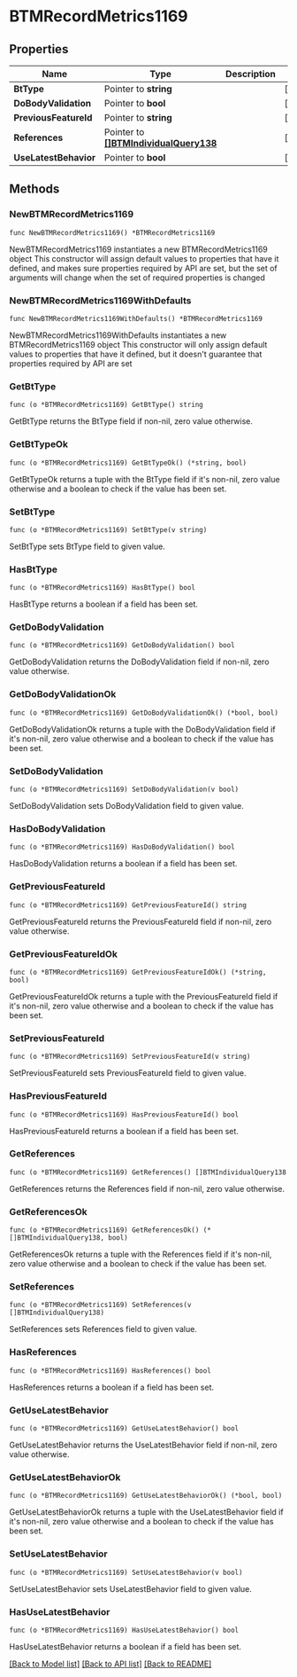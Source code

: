 # BTMRecordMetrics1169

## Properties

Name | Type | Description | Notes
------------ | ------------- | ------------- | -------------
**BtType** | Pointer to **string** |  | [optional] 
**DoBodyValidation** | Pointer to **bool** |  | [optional] 
**PreviousFeatureId** | Pointer to **string** |  | [optional] 
**References** | Pointer to [**[]BTMIndividualQuery138**](BTMIndividualQuery138.md) |  | [optional] 
**UseLatestBehavior** | Pointer to **bool** |  | [optional] 

## Methods

### NewBTMRecordMetrics1169

`func NewBTMRecordMetrics1169() *BTMRecordMetrics1169`

NewBTMRecordMetrics1169 instantiates a new BTMRecordMetrics1169 object
This constructor will assign default values to properties that have it defined,
and makes sure properties required by API are set, but the set of arguments
will change when the set of required properties is changed

### NewBTMRecordMetrics1169WithDefaults

`func NewBTMRecordMetrics1169WithDefaults() *BTMRecordMetrics1169`

NewBTMRecordMetrics1169WithDefaults instantiates a new BTMRecordMetrics1169 object
This constructor will only assign default values to properties that have it defined,
but it doesn't guarantee that properties required by API are set

### GetBtType

`func (o *BTMRecordMetrics1169) GetBtType() string`

GetBtType returns the BtType field if non-nil, zero value otherwise.

### GetBtTypeOk

`func (o *BTMRecordMetrics1169) GetBtTypeOk() (*string, bool)`

GetBtTypeOk returns a tuple with the BtType field if it's non-nil, zero value otherwise
and a boolean to check if the value has been set.

### SetBtType

`func (o *BTMRecordMetrics1169) SetBtType(v string)`

SetBtType sets BtType field to given value.

### HasBtType

`func (o *BTMRecordMetrics1169) HasBtType() bool`

HasBtType returns a boolean if a field has been set.

### GetDoBodyValidation

`func (o *BTMRecordMetrics1169) GetDoBodyValidation() bool`

GetDoBodyValidation returns the DoBodyValidation field if non-nil, zero value otherwise.

### GetDoBodyValidationOk

`func (o *BTMRecordMetrics1169) GetDoBodyValidationOk() (*bool, bool)`

GetDoBodyValidationOk returns a tuple with the DoBodyValidation field if it's non-nil, zero value otherwise
and a boolean to check if the value has been set.

### SetDoBodyValidation

`func (o *BTMRecordMetrics1169) SetDoBodyValidation(v bool)`

SetDoBodyValidation sets DoBodyValidation field to given value.

### HasDoBodyValidation

`func (o *BTMRecordMetrics1169) HasDoBodyValidation() bool`

HasDoBodyValidation returns a boolean if a field has been set.

### GetPreviousFeatureId

`func (o *BTMRecordMetrics1169) GetPreviousFeatureId() string`

GetPreviousFeatureId returns the PreviousFeatureId field if non-nil, zero value otherwise.

### GetPreviousFeatureIdOk

`func (o *BTMRecordMetrics1169) GetPreviousFeatureIdOk() (*string, bool)`

GetPreviousFeatureIdOk returns a tuple with the PreviousFeatureId field if it's non-nil, zero value otherwise
and a boolean to check if the value has been set.

### SetPreviousFeatureId

`func (o *BTMRecordMetrics1169) SetPreviousFeatureId(v string)`

SetPreviousFeatureId sets PreviousFeatureId field to given value.

### HasPreviousFeatureId

`func (o *BTMRecordMetrics1169) HasPreviousFeatureId() bool`

HasPreviousFeatureId returns a boolean if a field has been set.

### GetReferences

`func (o *BTMRecordMetrics1169) GetReferences() []BTMIndividualQuery138`

GetReferences returns the References field if non-nil, zero value otherwise.

### GetReferencesOk

`func (o *BTMRecordMetrics1169) GetReferencesOk() (*[]BTMIndividualQuery138, bool)`

GetReferencesOk returns a tuple with the References field if it's non-nil, zero value otherwise
and a boolean to check if the value has been set.

### SetReferences

`func (o *BTMRecordMetrics1169) SetReferences(v []BTMIndividualQuery138)`

SetReferences sets References field to given value.

### HasReferences

`func (o *BTMRecordMetrics1169) HasReferences() bool`

HasReferences returns a boolean if a field has been set.

### GetUseLatestBehavior

`func (o *BTMRecordMetrics1169) GetUseLatestBehavior() bool`

GetUseLatestBehavior returns the UseLatestBehavior field if non-nil, zero value otherwise.

### GetUseLatestBehaviorOk

`func (o *BTMRecordMetrics1169) GetUseLatestBehaviorOk() (*bool, bool)`

GetUseLatestBehaviorOk returns a tuple with the UseLatestBehavior field if it's non-nil, zero value otherwise
and a boolean to check if the value has been set.

### SetUseLatestBehavior

`func (o *BTMRecordMetrics1169) SetUseLatestBehavior(v bool)`

SetUseLatestBehavior sets UseLatestBehavior field to given value.

### HasUseLatestBehavior

`func (o *BTMRecordMetrics1169) HasUseLatestBehavior() bool`

HasUseLatestBehavior returns a boolean if a field has been set.


[[Back to Model list]](../README.md#documentation-for-models) [[Back to API list]](../README.md#documentation-for-api-endpoints) [[Back to README]](../README.md)


